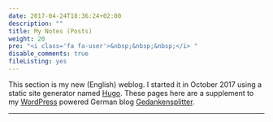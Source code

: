 ```yaml
---
date: 2017-04-24T18:36:24+02:00
description: ""
title: My Notes (Posts)
weight: 20
pre: "<i class='fa fa-user'>&nbsp;&nbsp;&nbsp;</i> "
disable_comments: true
fileListing: yes
---
```


This section is my new (English) weblog. I started it in October 2017 using a static site generator named [Hugo](https://gohugo.io/). These pages here are a supplement to my [WordPress](https://wordpress.com/) powered German blog [Gedankensplitter](http://www.peter.baumgartner.name/).
***

